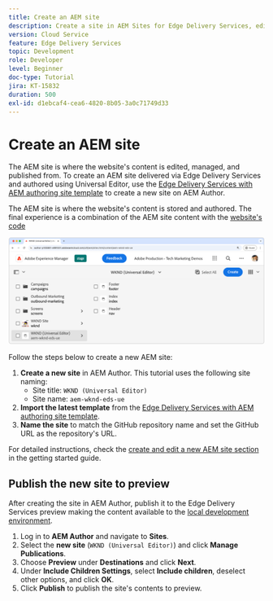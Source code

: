 ```yaml
---
title: Create an AEM site
description: Create a site in AEM Sites for Edge Delivery Services, editable using the Universal Editor.
version: Cloud Service
feature: Edge Delivery Services
topic: Development
role: Developer
level: Beginner
doc-type: Tutorial
jira: KT-15832
duration: 500
exl-id: d1ebcaf4-cea6-4820-8b05-3a0c71749d33
---
```

# Create an AEM site

The AEM site is where the website's content is edited, managed, and published from. To create an AEM site delivered via Edge Delivery Services and authored using Universal Editor, use the [Edge Delivery Services with AEM authoring site template](https://github.com/adobe-rnd/aem-boilerplate-xwalk/releases) to create a new site on AEM Author.

The AEM site is where the website's content is stored and authored. The final experience is a combination of the AEM site content with the [website's code](./1-new-code-project.md)

![New AEM Site for Edge Delivery Services and Universal Editor](./assets/2-new-aem-site/new-site.png)

Follow the steps below to create a new AEM site:

1. **Create a new site** in AEM Author. This tutorial uses the following site naming:
   * Site title: `WKND (Universal Editor)`
   * Site name: `aem-wknd-eds-ue`
2. **Import the latest template** from the [Edge Delivery Services with AEM authoring site template](https://github.com/adobe-rnd/aem-boilerplate-xwalk/releases).
3. **Name the site** to match the GitHub repository name and set the GitHub URL as the repository's URL.

For detailed instructions, check the [create and edit a new AEM site section](https://experienceleague.adobe.com/en/docs/experience-manager-cloud-service/content/edge-delivery/wysiwyg-authoring/edge-dev-getting-started#create-aem-site) in the getting started guide.

## Publish the new site to preview

After creating the site in AEM Author, publish it to the Edge Delivery Services preview making the content available to the [local development environment](./3-local-development-environment.md).

1. Log in to **AEM Author** and navigate to **Sites**.
2. Select the **new site** (`WKND (Universal Editor)`) and click **Manage Publications**.
3. Choose **Preview** under **Destinations** and click **Next**.
4. Under **Include Children Settings**, select **Include children**, deselect other options, and click **OK**.
5. Click **Publish** to publish the site's contents to preview.
